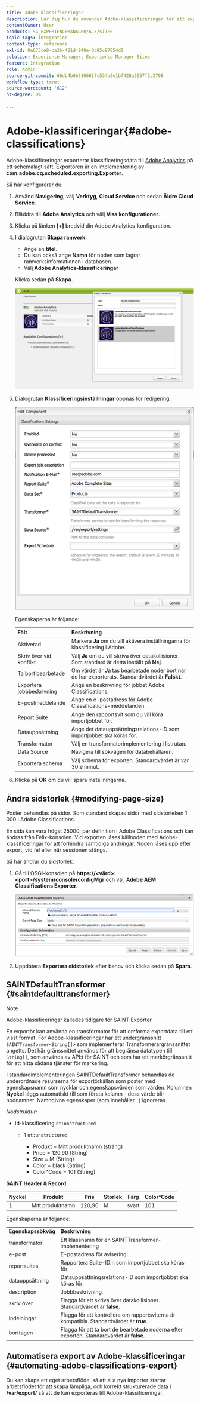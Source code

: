 ```yaml
---
title: Adobe-klassificeringar
description: Lär dig hur du använder Adobe-klassificeringar för att exportera klassificeringsdata till Adobe Analytics.
contentOwner: User
products: SG_EXPERIENCEMANAGER/6.5/SITES
topic-tags: integration
content-type: reference
exl-id: 0e675ce8-ba3b-481d-949e-0c85c97054d2
solution: Experience Manager, Experience Manager Sites
feature: Integration
role: Admin
source-git-commit: 66db4b0b5106617c534b6e1bf428a3057f2c2708
workflow-type: tm+mt
source-wordcount: '612'
ht-degree: 0%

---
```


# Adobe-klassificeringar{#adobe-classifications}

Adobe-klassificeringar exporterar klassificeringsdata till [Adobe Analytics](/help/sites-administering/adobeanalytics.md) på ett schemalagt sätt. Exportören är en implementering av **com.adobe.cq.scheduled.exporting.Exporter**.

Så här konfigurerar du:

1. Använd **Navigering**, välj **Verktyg**, **Cloud Service** och sedan **Äldre Cloud Service**.
1. Bläddra till **Adobe Analytics** och välj **Visa konfigurationer**.
1. Klicka på länken **[+]** bredvid din Adobe Analytics-konfiguration.

1. I dialogrutan **Skapa ramverk**:

   * Ange en **titel**.
   * Du kan också ange **Namn** för noden som lagrar ramverksinformationen i databasen.
   * Välj **Adobe Analytics-klassificeringar**

   Klicka sedan på **Skapa**.

   ![Dialogrutan Skapa ramverk](assets/aa-25.png)

1. Dialogrutan **Klassificeringsinställningar** öppnas för redigering.

   ![Dialogrutan Klassificeringsinställningar](assets/aa-classifications-settings.png)

   Egenskaperna är följande:

   | **Fält** | **Beskrivning** |
   |---|---|
   | Aktiverad | Markera **Ja** om du vill aktivera inställningarna för klassificering i Adobe. |
   | Skriv över vid konflikt | Välj **Ja** om du vill skriva över datakollisioner. Som standard är detta inställt på **Nej**. |
   | Ta bort bearbetade | Om värdet är **Ja** tas bearbetade noder bort när de har exporterats. Standardvärdet är **Falskt**. |
   | Exportera jobbbeskrivning | Ange en beskrivning för jobbet Adobe Classifications. |
   | E-postmeddelande | Ange en e-postadress för Adobe Classifications-meddelanden. |
   | Report Suite | Ange den rapportsvit som du vill köra importjobbet för. |
   | Datauppsättning | Ange det datauppsättningsrelations-ID som importjobbet ska köras för. |
   | Transformator | Välj en transformatorimplementering i listrutan. |
   | Data Source | Navigera till sökvägen för databehållaren. |
   | Exportera schema | Välj schema för exporten. Standardvärdet är var 30:e minut. |

1. Klicka på **OK** om du vill spara inställningarna.

## Ändra sidstorlek {#modifying-page-size}

Poster behandlas på sidor. Som standard skapas sidor med sidstorleken 1 000 i Adobe Classifications.

En sida kan vara högst 25000, per definition i Adobe Classifications och kan ändras från Felix-konsolen. Vid exporten låses källnoden med Adobe-klassificeringar för att förhindra samtidiga ändringar. Noden låses upp efter export, vid fel eller när sessionen stängs.

Så här ändrar du sidstorlek:

1. Gå till OSGI-konsolen på **https://&lt;värd>:&lt;port>/system/console/configMgr** och välj **Adobe AEM Classifications Exporter**.

   ![aa-26](assets/aa-26.png)

1. Uppdatera **Exportera sidstorlek** efter behov och klicka sedan på **Spara**.

## SAINTDefaultTransformer {#saintdefaulttransformer}

>[!NOTE]
>
>Adobe-klassificeringar kallades tidigare för SAINT Exporter.

En exportör kan använda en transformator för att omforma exportdata till ett visst format. För Adobe-klassificeringar har ett undergränssnitt `SAINTTransformer<String[]>` som implementerar Transformerargränssnittet angetts. Det här gränssnittet används för att begränsa datatypen till `String[]`, som används av API:t för SAINT och som har ett markörgränssnitt för att hitta sådana tjänster för markering.

I standardimplementeringen SAINTDefaultTransformer behandlas de underordnade resurserna för exportörkällan som poster med egenskapsnamn som nycklar och egenskapsvärden som värden. Kolumnen **Nyckel** läggs automatiskt till som första kolumn - dess värde blir nodnamnet. Namngivna egenskaper (som innehåller `:`) ignoreras.

*Nodstruktur:*

* id-klassificering `nt:unstructured`

   * 1 `nt:unstructured`

      * Produkt = Mitt produktnamn (sträng)
      * Price = 120.90 (String)
      * Size = M (String)
      * Color = black (String)
      * Color^Code = 101 (String)

**SAINT Header &amp; Record:**

| **Nyckel** | **Produkt** | **Pris** | **Storlek** | **Färg** | **Color^Code** |
|---|---|---|---|---|---|
| 1 | Mitt produktnamn | 120,90 | M | svart | 101 |

Egenskaperna är följande:

<table>
 <tbody>
  <tr>
   <td><strong>Egenskapssökväg</strong></td>
   <td><strong>Beskrivning</strong></td>
  </tr>
  <tr>
   <td>transformator</td>
   <td>Ett klassnamn för en SAINTTransformer-implementering</td>
  </tr>
  <tr>
   <td>e-post</td>
   <td>E-postadress för avisering.</td>
  </tr>
  <tr>
   <td>reportsuites</td>
   <td>Rapportera Suite-ID:n som importjobbet ska köras för. </td>
  </tr>
  <tr>
   <td>datauppsättning</td>
   <td>Datauppsättningsrelations-ID som importjobbet ska köras för. </td>
  </tr>
  <tr>
   <td>description</td>
   <td>Jobbbeskrivning. <br /> </td>
  </tr>
  <tr>
   <td>skriv över</td>
   <td>Flagga för att skriva över datakollisioner. Standardvärdet är <strong>false</strong>.</td>
  </tr>
  <tr>
   <td>indelningar</td>
   <td>Flagga för att kontrollera om rapportsviterna är kompatibla. Standardvärdet är <strong>true</strong>.</td>
  </tr>
  <tr>
   <td>borttagen</td>
   <td>Flagga för att ta bort de bearbetade noderna efter exporten. Standardvärdet är <strong>false</strong>.</td>
  </tr>
 </tbody>
</table>

## Automatisera export av Adobe-klassificeringar {#automating-adobe-classifications-export}

Du kan skapa ett eget arbetsflöde, så att alla nya importer startar arbetsflödet för att skapa lämpliga, och korrekt strukturerade data i **/var/export/** så att de kan exporteras till Adobe-klassificeringar.
